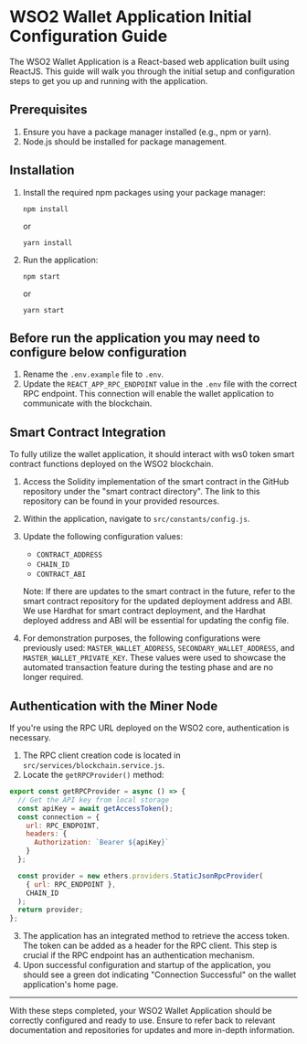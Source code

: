 # WSO2 Wallet Application Initial Configuration Guide

The WSO2 Wallet Application is a React-based web application built using ReactJS. This guide will walk you through the initial setup and configuration steps to get you up and running with the application.

## Prerequisites

1. Ensure you have a package manager installed (e.g., npm or yarn).
2. Node.js should be installed for package management.

## Installation

1. Install the required npm packages using your package manager:
   ```
   npm install
   ```
   or
   ```
   yarn install
   ```
2. Run the application:
   ```
   npm start
   ```
   or
   ```
   yarn start
   ```

## Before run the application you may need to configure below configuration

1. Rename the `.env.example` file to `.env`.
2. Update the `REACT_APP_RPC_ENDPOINT` value in the `.env` file with the correct RPC endpoint. This connection will enable the wallet application to communicate with the blockchain.

## Smart Contract Integration

To fully utilize the wallet application, it should interact with ws0 token smart contract functions deployed on the WSO2 blockchain.

1. Access the Solidity implementation of the smart contract in the GitHub repository under the "smart contract directory". The link to this repository can be found in your provided resources.
2. Within the application, navigate to `src/constants/config.js`.
3. Update the following configuration values:

   - `CONTRACT_ADDRESS`
   - `CHAIN_ID`
   - `CONTRACT_ABI`

   Note: If there are updates to the smart contract in the future, refer to the smart contract repository for the updated deployment address and ABI. We use Hardhat for smart contract deployment, and the Hardhat deployed address and ABI will be essential for updating the config file.

4. For demonstration purposes, the following configurations were previously used: `MASTER_WALLET_ADDRESS`, `SECONDARY_WALLET_ADDRESS`, and `MASTER_WALLET_PRIVATE_KEY`. These values were used to showcase the automated transaction feature during the testing phase and are no longer required.

## Authentication with the Miner Node

If you're using the RPC URL deployed on the WSO2 core, authentication is necessary.

1. The RPC client creation code is located in `src/services/blockchain.service.js`.
2. Locate the `getRPCProvider()` method:

```javascript
export const getRPCProvider = async () => {
  // Get the API key from local storage
  const apiKey = await getAccessToken();
  const connection = {
    url: RPC_ENDPOINT,
    headers: {
      Authorization: `Bearer ${apiKey}`
    }
  };

  const provider = new ethers.providers.StaticJsonRpcProvider(
    { url: RPC_ENDPOINT },
    CHAIN_ID
  );
  return provider;
};
```

3. The application has an integrated method to retrieve the access token. The token can be added as a header for the RPC client. This step is crucial if the RPC endpoint has an authentication mechanism.
4. Upon successful configuration and startup of the application, you should see a green dot indicating "Connection Successful" on the wallet application's home page.

---

With these steps completed, your WSO2 Wallet Application should be correctly configured and ready to use. Ensure to refer back to relevant documentation and repositories for updates and more in-depth information.
